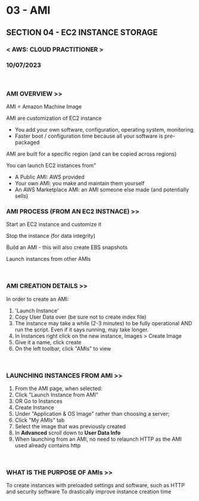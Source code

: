 # 03 - AMI
## SECTION 04 - EC2 INSTANCE STORAGE<br>
### < AWS: CLOUD PRACTITIONER > <br>
### 10/07/2023 <br>

<br>

### AMI OVERVIEW >>

AMI = Amazon Machine Image

AMI are customization of EC2 instance

- You add your own software, configuration, operating system, monitoring
- Faster boot / configuration time because all your software is pre-packaged

AMI are built for a specific region (and can be copied across regions)

You can launch EC2 instances from"

- A Public AMI: AWS provided
- Your own AMI: you make and maintain them yourself
- An AWS Marketplace AMI: an AMI someone else made (and potentially sells)
  <br>

### AMI PROCESS (FROM AN EC2 INSTNACE) >>

Start an EC2 instance and customize it

Stop the instance (for data integrity)

Build an AMI - this will also create EBS snapshots

Launch instances from other AMIs

<br>

### AMI CREATION DETAILS >>

In order to create an AMI:

1. 'Launch Instance'
2. Copy User Data over (be sure not to create index file)
3. The instance may take a while (2-3 minutes) to be fully operational AND run the script. Even if it says running, may take longer.
4. In Instances right click on the new instance, Images > Create Image
5. Give it a name, click create
6. On the left toolbar, click "AMIs" to view

<br>

### LAUNCHING INSTANCES FROM AMI >>

1. From the AMI page, when selected:
2. Click "Launch Instance from AMI"
3. OR Go to Instances
4. Create Instance
5. Under "Application & OS Image" rather than choosing a server;
6. Click "My AMIs" tab
7. Select the image that was previously created
8. In **Advanced** scroll down to **User Data Info**
9. When launching from an AMI, no need to relaunch HTTP as the AMI used already contains http

<br>

### WHAT IS THE PURPOSE OF AMIs >>

To create instances with preloaded settings and software, such as HTTP and security software
To drastically improve instance creation time
<br>
